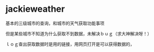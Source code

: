 # jackieweather

基本的三级城市的查询，和城市的天气获取功能事项

但是某些城市不知道为什么获取不到数据，未解决ｂｕｇ（求大神解决呀！）

ｌｏｇ查出获取数据时是用的链接，用网页打开是可以获得数据的，
